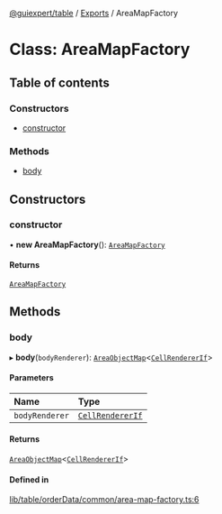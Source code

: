 [@guiexpert/table](../README.md) / [Exports](../modules.md) / AreaMapFactory

# Class: AreaMapFactory

## Table of contents

### Constructors

- [constructor](AreaMapFactory.md#constructor)

### Methods

- [body](AreaMapFactory.md#body)

## Constructors

### constructor

• **new AreaMapFactory**(): [`AreaMapFactory`](AreaMapFactory.md)

#### Returns

[`AreaMapFactory`](AreaMapFactory.md)

## Methods

### body

▸ **body**(`bodyRenderer`): [`AreaObjectMap`](AreaObjectMap.md)\<[`CellRendererIf`](../interfaces/CellRendererIf.md)\>

#### Parameters

| Name | Type |
| :------ | :------ |
| `bodyRenderer` | [`CellRendererIf`](../interfaces/CellRendererIf.md) |

#### Returns

[`AreaObjectMap`](AreaObjectMap.md)\<[`CellRendererIf`](../interfaces/CellRendererIf.md)\>

#### Defined in

[lib/table/orderData/common/area-map-factory.ts:6](https://github.com/guiexperttable/ge-table/blob/65d38fc/libs/table/src/lib/table/orderData/common/area-map-factory.ts#L6)
